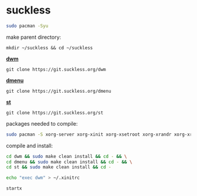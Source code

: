 # suckless
```sh
sudo pacman -Syu
```
make parent directory:
```
mkdir ~/suckless && cd ~/suckless
```
[**dwm**](https://dwm.suckless.org/)
```
git clone https://git.suckless.org/dwm
```
[**dmenu**](https://tools.suckless.org/dmenu/)
```
git clone https://git.suckless.org/dmenu
```
[**st**](https://st.suckless.org/)
```
git clone https://git.suckless.org/st
```

packages needed to compile:
```sh
sudo pacman -S xorg-server xorg-xinit xorg-xsetroot xorg-xrandr xorg-xrdb libxinerama libxft
```

compile and install:
```sh
cd dwm && sudo make clean install && cd - && \
cd dmenu && sudo make clean install && cd - && \
cd st && sudo make clean install && cd -
```

```sh
echo "exec dwm" > ~/.xinitrc
```

```sh
startx
```
